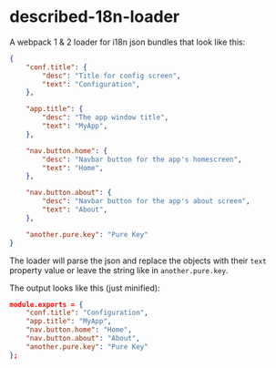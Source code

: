 # described-18n-loader

A webpack 1 & 2 loader for i18n json bundles that look like this:

```JSON
{
	"conf.title": {
		"desc": "Title for config screen",
		"text": "Configuration",
	},

	"app.title": {
		"desc": "The app window title",
		"text": "MyApp",
	},

	"nav.button.home": {
		"desc": "Navbar button for the app's homescreen",
		"text": "Home",
	},

	"nav.button.about": {
		"desc": "Navbar button for the app's about screen",
		"text": "About",
	},

	"another.pure.key": "Pure Key"
}
```

The loader will parse the json and replace the objects with their `text` property value or leave the string like in `another.pure.key`.

The output looks like this (just minified):

```JSON
module.exports = {
	"conf.title": "Configuration",
	"app.title": "MyApp",
	"nav.button.home": "Home",
	"nav.button.about": "About",
	"another.pure.key": "Pure Key"
};
```
